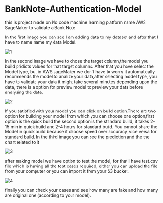 # BankNote-Authentication-Model
this is project made on No code machine learning platform name AWS SageMaker to validate a Bank Note

In the first image you can see I am adding data to my dataset and after that I have to name name my data Model.

![1](https://user-images.githubusercontent.com/83278567/200643300-8c7c6b76-e487-4f4d-8334-190e53badc61.png)


In the second image we have to chose the target column,the model you build pridicts values for that target columns. 
After that you have select the Model type, but in AWS sageMaker we don't have to worry it automatically recommends the model to analize your data,after selecting model type, you have to validate your data it might take several minutes depending upon the data, there is a option for preview model to preview your data before analysing the data.

![2](https://user-images.githubusercontent.com/83278567/200643341-082a519a-f289-479f-9fa6-17f44f04ee67.png)


If you satisfied with your model you can click on build option.There are two option for building your model from which you can choose one option,first option is the quick build the second option is the standard build, it takes 2-15 min in quick build and 2-4 hours for standard build.
You cannot share the Model in quick build because it choose speed over accuracy, vice versa for standard build.
In the third image you can see the prediction and the the chart related to it  

![3](https://user-images.githubusercontent.com/83278567/200643384-ad6deb6c-428b-4e76-8062-f0db126be226.png)


after making model we have option to test the model, for that I have test.csv file which is having all the test cases required, either you can upload the file from your computer or you can import it from your S3 bucket.

![4](https://user-images.githubusercontent.com/83278567/200643440-4eaeb152-96e3-44fa-a653-ecff908a0c77.png)

finally you can check your cases and see how many are fake and how many are original one (according to your model).
